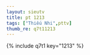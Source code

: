 ```yaml
--- 
layout: sieutv
title: pt 1213
tags: ["Thiếu Nhi",pttv]
thumb_re: q7t11213
---
```

{% include q7t1 key="1213" %} 

